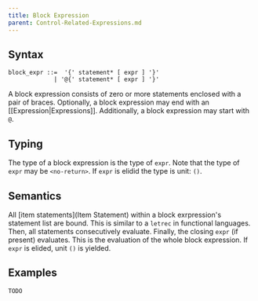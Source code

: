```yaml
---
title: Block Expression
parent: Control-Related-Expressions.md
---
```


## Syntax

```
block_expr ::=  '{' statement* [ expr ] '}'
             | '@{' statement* [ expr ] '}'
```
A block expression consists of zero or more statements enclosed with a pair of braces.
Optionally, a block expression may end with an [[Expression|Expressions]].
Additionally, a block expression may start with ```@```.

## Typing

The type of a block expression is the type of ```expr```.
Note that the type of ```expr``` may be ```<no-return>```.
If ```expr``` is elidid the type is unit: ```()```.

## Semantics

All [item statements](Item Statement) within a block exrpression's statement list are bound.
This is similar to a ```letrec``` in functional languages.
Then, all statements consecutively evaluate.
Finally, the closing ```expr``` (if present) evaluates.
This is the evaluation of the whole block expression.
If ```expr``` is elided, unit ```()``` is yielded.

## Examples

```rust
TODO
```
